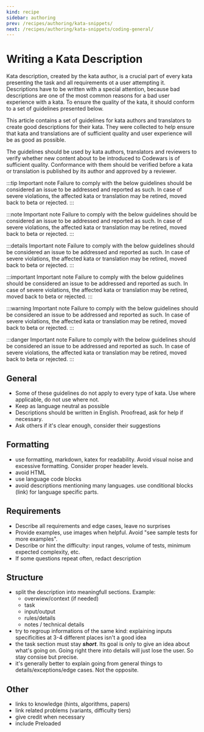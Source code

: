 ```yaml
---
kind: recipe
sidebar: authoring
prev: /recipes/authoring/kata-snippets/
next: /recipes/authoring/kata-snippets/coding-general/
---
```


# Writing a Kata Description

Kata description, created by the kata author, is a crucial part of every kata presenting the task and all requirements ot a user attempting it. Descriptions have to be written with a special attention, because bad descriptions are one of the most common reasons for a bad user experience with a kata. To ensure the quality of the kata, it should conform to a set of guidelines presented below.

This article contains a set of guidelines for kata authors and translators to create good descriptions for their kata. They were collected to help ensure that kata and translations are of sufficient quality and user experience will be as good as possible.

The guidelines should be used by kata authors, translators and reviewers to verify whether new content about to be introduced to Codewars is of sufficient quality. Conformance with them should be verified before a kata or translation is published by its author and approved by a reviewer.

:::tip Important note
Failure to comply with the below guidelines should be considered an issue to be addressed and reported as such. In case of severe violations, the affected kata or translation may be retired, moved back to beta or rejected.
:::

:::note Important note
Failure to comply with the below guidelines should be considered an issue to be addressed and reported as such. In case of severe violations, the affected kata or translation may be retired, moved back to beta or rejected.
:::

:::details Important note
Failure to comply with the below guidelines should be considered an issue to be addressed and reported as such. In case of severe violations, the affected kata or translation may be retired, moved back to beta or rejected.
:::

:::important Important note
Failure to comply with the below guidelines should be considered an issue to be addressed and reported as such. In case of severe violations, the affected kata or translation may be retired, moved back to beta or rejected.
:::

:::warning Important note
Failure to comply with the below guidelines should be considered an issue to be addressed and reported as such. In case of severe violations, the affected kata or translation may be retired, moved back to beta or rejected.
:::

:::danger Important note
Failure to comply with the below guidelines should be considered an issue to be addressed and reported as such. In case of severe violations, the affected kata or translation may be retired, moved back to beta or rejected.
:::

## General

- Some of these guidelines do not apply to every type of kata. Use where applicable, do not use where not.
- Keep as language neutral as possible
- Descriptions should be written in English. Proofread, ask for help if necessary.
- Ask others if it's clear enough, consider their suggestions


## Formatting

- use formatting, markdown, katex for readability. Avoid visual noise and excessive formatting. Consider proper header levels.
- avoid HTML
- use language code blocks
- avoid descriptions mentioning many languages. use conditional blocks (link) for language specific parts.


## Requirements

- Describe all requirements and edge cases, leave no surprises
- Provide examples, use images when helpful. Avoid "see sample tests for more examples".
- Describe or hint the difficulty: input ranges, volume of tests, minimum expected complexity, etc.
- If some questions repeat often, redact description 

## Structure

- split the description into meaningfull sections. Example:
  - overwiew/context (if needed)
  - task
  - input/output
  - rules/details
  - notes / technical details
- try to regroup informations of the same kind: explaining inputs specificities at 3-4 different places isn't a good idea
- the task section must stay _**short**_. Its goal is only to give an idea about what's going on. Going right there into details will just lose the user. So stay consise but precise.
- it's generally better to explain going from general things to details/exceptions/edge cases. Not the opposite.


## Other

- links to knowledge (hints, algorithms, papers)
- link related problems (variants, difficulty tiers)
- give credit when necessary
- include Preloaded
